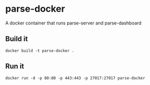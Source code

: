 # parse-docker
A docker container that runs parse-server and parse-dashboard

## Build it

`docker build -t parse-docker .`

## Run it

`docker run -d -p 80:80 -p 443:443 -p 27017:27017 parse-docker`
